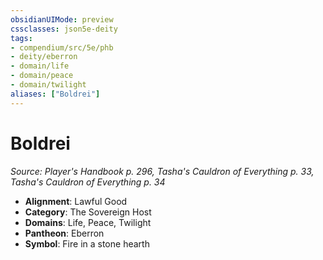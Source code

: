 ```yaml
---
obsidianUIMode: preview
cssclasses: json5e-deity
tags:
- compendium/src/5e/phb
- deity/eberron
- domain/life
- domain/peace
- domain/twilight
aliases: ["Boldrei"]
---
```

# Boldrei
*Source: Player's Handbook p. 296, Tasha's Cauldron of Everything p. 33, Tasha's Cauldron of Everything p. 34* 

- **Alignment**: Lawful Good
- **Category**: The Sovereign Host
- **Domains**: Life, Peace, Twilight
- **Pantheon**: Eberron
- **Symbol**: Fire in a stone hearth